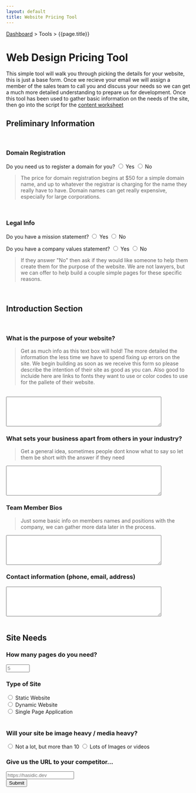 ```yaml
---
layout: default
title: Website Pricing Tool
---
```


[Dashboard](/dashboard) > Tools > {{page.title}}

# Web Design Pricing Tool

This simple tool will walk you through picking the details for your website, this is just a base form. Once we recieve your email we will assign a member of the sales team to call you and discuss your needs so we can get a much more detailed understanding to prepare us for development. Once this tool has been used to gather basic information on the needs of the site, then go into the script for the [content worksheet](../client/content.md)

<form>
  <h2>Preliminary Information</h2>
  <br/>
  <h3>Domain Registration</h3>
  Do you need us to register a domain for you?
  <label>
    <input type="radio" name="register-domain" value="yes">
    Yes
  </label>
  <label>
    <input type="radio" name="register-domain" value="no">
    No
  </label>
  <br/>

  <blockquote>
    The price for domain registration begins at $50 for a simple domain name, and up to whatever the registrar is charging for the name they really have to have. Domain names can get really expensive, especially for large corporations.
  </blockquote>

  <br/>
  <h3>Legal Info</h3>
  Do you have a mission statement?
  <label>
    <input type="radio" name="mission" value="yes">
    Yes
  </label>
  <label>
    <input type="radio" name="mission" value="no">
    No
  </label>
  <p></p>

  Do you have a company values statement?
  <label>
    <input type="radio" name="values" value="yes">
    Yes
  </label>
  <label>
    <input type="radio" name="values" value="no">
    No
  </label>
  <br/>
  <blockquote>
    If they answer "No" then ask if they would like someone to help them create them for the purpose of the website. We are not lawyers, but we can offer to help build a couple simple pages for these specific reasons.
  </blockquote>
  <br/>

  <h2>Introduction Section</h2>
  <br/>

  <h3>What is the purpose of your website?</h3>
  <blockquote>
    Get as much info as this text box will hold! The more detailed the information the less time we have to spend fixing up errors on the site. We begin building as soon as we receive this form so please describe the intention of their site as good as you can. Also good to incluide here are links to fonts they want to use or color codes to use for the pallete of their website.
  </blockquote>
  <br/>
  <textarea name="message" rows="5" cols="50"></textarea>
  <br/>

  <h3>What sets your business apart from others in your industry?</h3>
  <blockquote>
    Get a general idea, sometimes people dont know what to say so let them be short with the answer if they need
  </blockquote>
  <textarea name="message" rows="5" cols="50"></textarea>
  <br/>

  <h3>Team Member Bios</h3>
  <blockquote>
    Just some basic info on members names and positions with the company, we can gather more data later in the process.
  </blockquote>
  <textarea name="message" rows="5" cols="50"></textarea>
  <br/>

  <h3>Contact information (phone, email, address)</h3>
  <textarea name="message" rows="5" cols="50"></textarea>
  <br/>
  <br/>

  <h2>Site Needs</h2>
  <h3>How many pages do you need?</h3>
  <input type="number" name="quantity" min="1" max="100" placeholder="5">
  <br/>

  <h3>Type of Site</h3>
  <label>
    <input type="radio" name="type" value="static">
    Static Website
  </label><br/>
  <label>
    <input type="radio" name="type" value="dynamic">
    Dynamic Website
  </label><br/>
  <label>
    <input type="radio" name="type" value="spa">
    Single Page Application
  </label>
  <br/>
  <br/>

  <h3>Will your site be image heavy / media heavy?</h3>
  <label>
    <input type="radio" name="media" value="regular">
    Not a lot, but more than 10
  </label>
  <label>
    <input type="radio" name="media" value="heavy">
    Lots of Images or videos
  </label>
  <br/>

  <h3>Give us the URL to your competitor...</h3>
  <input type="url" name="website" placeholder="https://hasidic.dev">
  <br/>

  <input type="submit" value="Submit">
</form>
<div style="padding-bottom: 77px"></div>